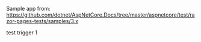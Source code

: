 Sample app from: https://github.com/dotnet/AspNetCore.Docs/tree/master/aspnetcore/test/razor-pages-tests/samples/3.x

test trigger 1
